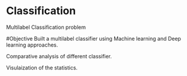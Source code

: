 # Classification
Multilabel Classification problem

#Objective
Built a multilabel classifier using Machine learning and Deep learning approaches.

Comparative analysis of different classifier.

Visulaization of the statistics.
